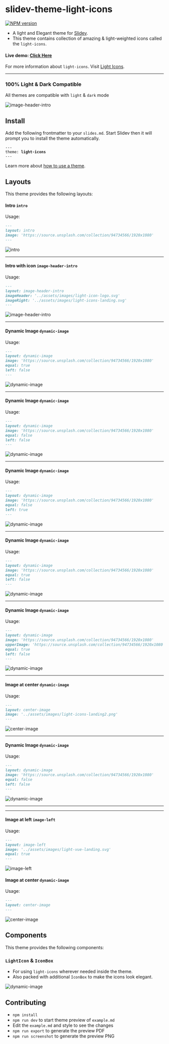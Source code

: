 # slidev-theme-light-icons

[![NPM version](https://img.shields.io/npm/v/slidev-theme-light-icons?color=3AB9D4&label=)](https://www.npmjs.com/package/slidev-theme-light-icons)

  - A light and Elegant theme for [Slidev](https://github.com/slidevjs/slidev).
  - This theme contains collection of amazing & light-weighted icons called the `light-icons`.

#### Live demo: [Click Here](https://slidev.icons.lightvue.org)

For more information about `light-icons`. Visit [Light Icons](https://lightvue.org/getting-started/light-icons).

---

### 100% Light & Dark Compatible
All themes are compatible with `light` & `dark` mode

![image-header-intro](screenshot/overall.gif)

## Install

Add the following frontmatter to your `slides.md`. Start Slidev then it will prompt you to install the theme automatically.

<pre><code>---
theme: <b>light-icons</b>
---</code></pre>

Learn more about [how to use a theme](https://sli.dev/themes/use).

## Layouts

This theme provides the following layouts:

#### Intro `intro`
Usage:

```markdown
---
layout: intro
image: 'https://source.unsplash.com/collection/94734566/1920x1080'
---
```

![intro](screenshot/1-layout-intro.png)

---

#### Intro with icon `image-header-intro`
Usage:

```markdown
---
layout: image-header-intro
imageHeader: '../assets/images/light-icon-logo.svg'
imageRight: '../assets/images/light-icons-landing.svg'
---
```

![image-header-intro](screenshot/2-layout-image-header-intro-light.png)

---

#### Dynamic Image `dynamic-image`
Usage:

```markdown
---
layout: dynamic-image
image: 'https://source.unsplash.com/collection/94734566/1920x1080'
equal: true
left: false
---
```

![dynamic-image](screenshot/3-layout-dynamic-image-dark.png)

---

#### Dynamic Image `dynamic-image`
Usage:

```markdown
---
layout: dynamic-image 
image: 'https://source.unsplash.com/collection/94734566/1920x1080'
equal: false
left: false
---
```

![dynamic-image](screenshot/4-layout-dynamic-image-dark.png)

---

#### Dynamic Image `dynamic-image`
Usage:

```markdown
---
layout: dynamic-image 
image: 'https://source.unsplash.com/collection/94734566/1920x1080'
equal: false
left: true
---
```

![dynamic-image](screenshot/5-layout-dynamic-image-dark.png)

---

#### Dynamic Image `dynamic-image`
Usage:

```markdown
---
layout: dynamic-image 
image: 'https://source.unsplash.com/collection/94734566/1920x1080'
equal: true
left: false
---
```

![dynamic-image](screenshot/6-layout-dynamic-image-dark.png)

---

#### Dynamic Image `dynamic-image`
Usage:

```markdown
---
layout: dynamic-image 
image: 'https://source.unsplash.com/collection/94734566/1920x1080'
upperImage: 'https://source.unsplash.com/collection/94734566/1920x1080'
equal: true
left: false
---
```

![dynamic-image](screenshot/7-layout-dynamic-image-dark.png)

---

#### Image at center `dynamic-image`
Usage:

```markdown
---
layout: center-image
image: '../assets/images/light-icons-landing2.png'
---
```

![center-image](screenshot/8-layout-center-image-light.png)

---

#### Dynamic Image `dynamic-image`
Usage:

```markdown
---
layout: dynamic-image
image: 'https://source.unsplash.com/collection/94734566/1920x1080'
equal: false
left: false
---
```

![dynamic-image](screenshot/9-layout-dynamic-image-light.png)

---

---

#### Image at left `image-left`
Usage:

```markdown
---
layout: image-left
image: '../assets/images/light-vue-landing.svg'
equal: true
---
```

![image-left](screenshot/10-layout-left-image-light.png)


#### Image at center `dynamic-image`
Usage:

```markdown
---
layout: center-image
---
```

![center-image](screenshot/11-layout-center-image-light.png)


## Components

This theme provides the following components:

### `LightIcon` & `IconBox`
  - For using `light-icons` wherever needed inside the theme.
  - Also packed with additional `IconBox` to make the icons look elegant.

![dynamic-image](screenshot/9-layout-dynamic-image-light.png)


## Contributing

  - `npm install`
  - `npm run dev` to start theme preview of `example.md`
  - Edit the `example.md` and style to see the changes
  - `npm run export` to generate the preview PDF
  - `npm run screenshot` to generate the preview PNG
